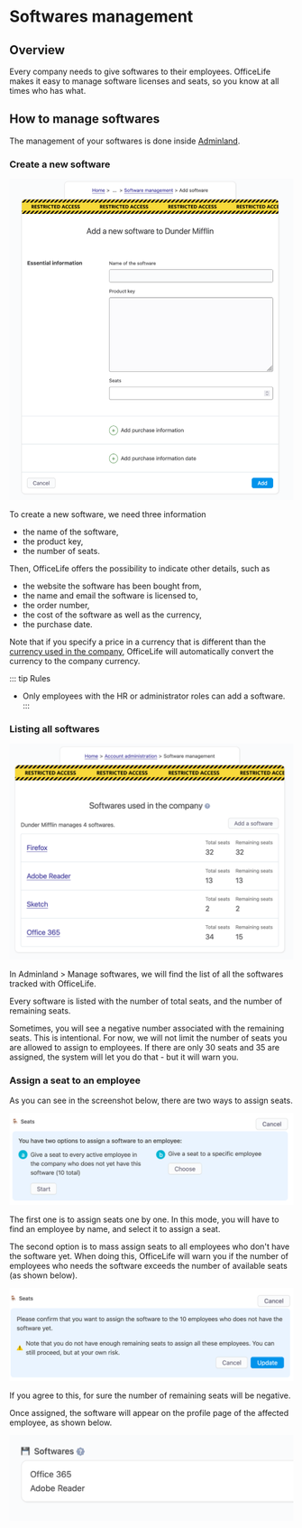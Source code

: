 # Softwares management

## Overview

Every company needs to give softwares to their employees. OfficeLife makes it easy to manage software licenses and seats, so you know at all times who has what.

## How to manage softwares

The management of your softwares is done inside [Adminland](/docs/adminland).

### Create a new software

![track a new item](./img/software-create.png)

To create a new software, we need three information
* the name of the software,
* the product key,
* the number of seats.

Then, OfficeLife offers the possibility to indicate other details, such as
* the website the software has been bought from,
* the name and email the software is licensed to,
* the order number,
* the cost of the software as well as the currency,
* the purchase date.

Note that if you specify a price in a currency that is different than the [currency used in the company](/documentation/manage/company-management.html#currency), OfficeLife will automatically convert the currency to the company currency.

::: tip Rules
* Only employees with the HR or administrator roles can add a software.
:::

### Listing all softwares

![list all softwares](./img/software-index.png)

In Adminland > Manage softwares, we will find the list of all the softwares tracked with OfficeLife.

Every software is listed with the number of total seats, and the number of remaining seats.

Sometimes, you will see a negative number associated with the remaining seats. This is intentional. For now, we will not limit the number of seats you are allowed to assign to employees. If there are only 30 seats and 35 are assigned, the system will let you do that - but it will warn you.

### Assign a seat to an employee

As you can see in the screenshot below, there are two ways to assign seats.

![assign seats](./img/software-assign-seat-mode.png)

The first one is to assign seats one by one. In this mode, you will have to find an employee by name, and select it to assign a seat.

The second option is to mass assign seats to all employees who don't have the software yet. When doing this, OfficeLife will warn you if the number of employees who needs the software exceeds the number of available seats (as shown below).

![warn](./img/software-assign-warning.png)

If you agree to this, for sure the number of remaining seats will be negative.

Once assigned, the software will appear on the profile page of the affected employee, as shown below.

![employee](./img/software-employee.png)
